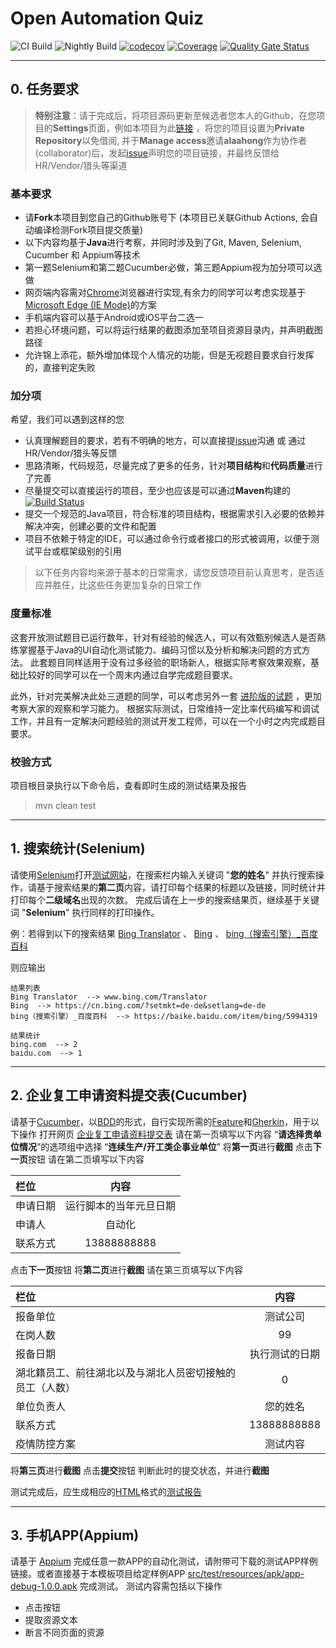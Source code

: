 # Open Automation Quiz

![CI Build](https://github.com/alaahong/open_automation_quiz/workflows/CI/badge.svg)
![Nightly Build](https://github.com/<你的用户名>/<仓库名>/actions/workflows/nightly.yml/badge.svg)
[![codecov](https://codecov.io/github/alaahong/open_automation_quiz/graph/badge.svg?token=GEBB7Z1AZK)](https://codecov.io/github/alaahong/open_automation_quiz)
[![Coverage](https://sonarcloud.io/api/project_badges/measure?project=alaahong_open_automation_quiz&metric=coverage)](https://sonarcloud.io/summary/new_code?id=alaahong_open_automation_quiz)
[![Quality Gate Status](https://sonarcloud.io/api/project_badges/measure?project=alaahong_open_automation_quiz&metric=alert_status)](https://sonarcloud.io/summary/new_code?id=alaahong_open_automation_quiz)


---

## 0. 任务要求

> **特别注意**：请于完成后，将项目源码更新至候选者您本人的Github，在您项目的**Settings**页面，例如本项目为此[链接](https://github.com/alaahong/open_automation_quiz/settings/access) ，将您的项目设置为**Private Repository**以免借阅, 并于**Manage access**邀请**alaahong**作为协作者(collaborator)后，发起[issue](https://github.com/alaahong/open_automation_quiz/issues)声明您的项目链接，并最终反馈给HR/Vendor/猎头等渠道

### 基本要求

* 请**Fork**本项目到您自己的Github账号下 (本项目已关联Github Actions, 会自动编译检测Fork项目提交质量)
* 以下内容均基于**Java**进行考察，并同时涉及到了Git, Maven, Selenium, Cucumber 和 Appium等技术
* 第一题Selenium和第二题Cucumber必做，第三题Appium视为加分项可以选做
* 网页端内容需对[Chrome](https://www.google.cn/intl/zh-CN/chrome/)浏览器进行实现,有余力的同学可以考虑实现基于[Microsoft Edge (IE Mode)](https://www.microsoft.com/zh-cn/edge/business/ie-mode)的方案
* 手机端内容可以基于Android或iOS平台二选一
* 若担心环境问题，可以将运行结果的截图添加至项目资源目录内，并声明截图路径
* 允许锦上添花，额外增加体现个人情况的功能，但是无视题目要求自行发挥的，直接判定失败

### 加分项

希望，我们可以遇到这样的您

* 认真理解题目的要求，若有不明确的地方，可以直接提[issue](https://github.com/alaahong/open_automation_quiz/issues)沟通 或 通过HR/Vendor/猎头等反馈
* 思路清晰，代码规范，尽量完成了更多的任务，针对**项目结构**和**代码质量**进行了完善
* 尽量提交可以直接运行的项目，至少也应该是可以通过**Maven**构建的 [![Build Status](https://github.com/alaahong/open_automation_quiz/workflows/CI/badge.svg)](https://github.com/alaahong/open_automation_quiz)
* 提交一个规范的Java项目，符合标准的项目结构，根据需求引入必要的依赖并解决冲突，创建必要的文件和配置
* 项目不依赖于特定的IDE，可以通过命令行或者接口的形式被调用，以便于测试平台或框架级别的引用

> 以下任务内容均来源于基本的日常需求，请您反馈项目前认真思考，是否适应并胜任，比这些任务更加复杂的日常工作

### 度量标准

这套开放测试题目已运行数年，针对有经验的候选人，可以有效甄别候选人是否熟练掌握基于Java的UI自动化测试能力、编码习惯以及分析和解决问题的方式方法。
此套题目同样适用于没有过多经验的职场新人，根据实际考察效果观察，基础比较好的同学可以在一个周末内通过自学完成题目要求。

此外，针对完美解决此处三道题的同学，可以考虑另外一套 [进阶版的试题](https://www.ianzhang.cn/bing/skill_level/intermediate/) ，更加考察大家的观察和学习能力。
根据实际测试，日常维持一定比率代码编写和调试工作，并且有一定解决问题经验的测试开发工程师，可以在一个小时之内完成题目要求。

### 校验方式

项目根目录执行以下命令后，查看即时生成的测试结果及报告

> mvn clean test

---

## 1. 搜索统计(Selenium)

请使用[Selenium](https://github.com/SeleniumHQ/selenium)打开[测试网站](https://www.ianzhang.cn/bing/)，在搜索栏内输入关键词 "**您的姓名**" 并执行搜索操作，请基于搜索结果的**第二页**内容，请打印每个结果的标题以及链接，同时统计并打印每个**二级域名**出现的次数。
完成后请在上一步的搜索结果页，继续基于关键词 "**Selenium**" 执行同样的打印操作。

例：若得到以下的搜索结果
[Bing Translator](https://www.bing.com/Translator) 、
[Bing](https://cn.bing.com/?setmkt=de-de&setlang=de-de) 、
[bing（搜索引擎）_百度百科](https://baike.baidu.com/item/bing/5994319)

则应输出

```
结果列表  
Bing Translator  --> www.bing.com/Translator   
Bing  --> https://cn.bing.com/?setmkt=de-de&setlang=de-de  
bing（搜索引擎）_百度百科  --> https://baike.baidu.com/item/bing/5994319   

结果统计 
bing.com  --> 2
baidu.com  --> 1  
```

---

## 2. 企业复工申请资料提交表(Cucumber)

请基于[Cucumber](https://cucumber.io/)，以[BDD](https://cucumber.io/docs/bdd/)的形式，自行实现所需的[Feature](https://cucumber.io/docs/gherkin/reference/#feature)和[Gherkin](https://cucumber.io/docs/gherkin/)，用于以下操作
打开网页 [企业复工申请资料提交表](https://templates.jinshuju.net/detail/Dv9JPD)
请在第一页填写以下内容
“**请选择贵单位情况**”的选项组中选择 “**连续生产/开工类企事业单位**”
将**第一页**进行**截图**
点击**下一页**按钮
请在第二页填写以下内容


| 栏位     |          内容          |
| :--------- | :----------------------: |
| 申请日期 | 运行脚本的当年元旦日期 |
| 申请人   |         自动化         |
| 联系方式 |       13888888888       |

点击**下一页**按钮
将**第二页**进行**截图**
请在第三页填写以下内容


| 栏位                                                     |      内容      |
| :--------------------------------------------------------- | :--------------: |
| 报备单位                                                 |    测试公司    |
| 在岗人数                                                 |       99       |
| 报备日期                                                 | 执行测试的日期 |
| 湖北籍员工、前往湖北以及与湖北人员密切接触的员工（人数） |       0       |
| 单位负责人                                               |    您的姓名    |
| 联系方式                                                 |  13888888888  |
| 疫情防控方案                                             |    测试内容    |

将**第三页**进行**截图**
点击**提交**按钮
判断此时的提交状态，并进行**截图**

测试完成后，应生成相应的[HTML](https://cucumber.io/docs/cucumber/reporting/)格式的[测试报告](https://cucumber.io/docs/cucumber/reporting/#built-in-reporter-plugins)

---

## 3. 手机APP(Appium)

请基于 [Appium](http://appium.io/)  完成任意一款APP的自动化测试，请附带可下载的测试APP样例链接。或者直接基于本模板项目给定样例APP [src/test/resources/apk/app-debug-1.0.0.apk](https://github.com/alaahong/open_automation_quiz/releases/tag/apk-1.0.0) 完成测试。
测试内容需包括以下操作

* 点击按钮
* 提取资源文本
* 断言不同页面的资源
